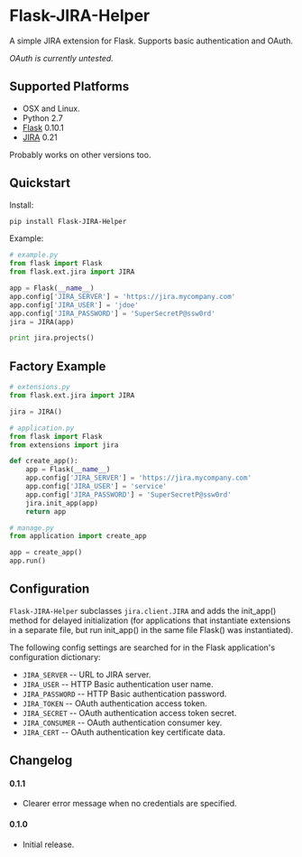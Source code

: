 # Flask-JIRA-Helper

A simple JIRA extension for Flask. Supports basic authentication and OAuth.

*OAuth is currently untested.*

## Supported Platforms

* OSX and Linux.
* Python 2.7
* [Flask](http://flask.pocoo.org/) 0.10.1
* [JIRA](http://jira-python.readthedocs.org/en/latest/) 0.21

Probably works on other versions too.

## Quickstart

Install:
```bash
pip install Flask-JIRA-Helper
```

Example:
```python
# example.py
from flask import Flask
from flask.ext.jira import JIRA

app = Flask(__name__)
app.config['JIRA_SERVER'] = 'https://jira.mycompany.com'
app.config['JIRA_USER'] = 'jdoe'
app.config['JIRA_PASSWORD'] = 'SuperSecretP@ssw0rd'
jira = JIRA(app)

print jira.projects()
```

## Factory Example

```python
# extensions.py
from flask.ext.jira import JIRA

jira = JIRA()
```

```python
# application.py
from flask import Flask
from extensions import jira

def create_app():
    app = Flask(__name__)
    app.config['JIRA_SERVER'] = 'https://jira.mycompany.com'
    app.config['JIRA_USER'] = 'service'
    app.config['JIRA_PASSWORD'] = 'SuperSecretP@ssw0rd'
    jira.init_app(app)
    return app
```

```python
# manage.py
from application import create_app

app = create_app()
app.run()
```

## Configuration

`Flask-JIRA-Helper` subclasses `jira.client.JIRA` and adds the init_app() method for delayed initialization (for
applications that instantiate extensions in a separate file, but run init_app() in the same file Flask() was
instantiated).

The following config settings are searched for in the Flask application's configuration dictionary:
* `JIRA_SERVER` -- URL to JIRA server.
* `JIRA_USER` -- HTTP Basic authentication user name.
* `JIRA_PASSWORD` -- HTTP Basic authentication password.
* `JIRA_TOKEN` -- OAuth authentication access token.
* `JIRA_SECRET` -- OAuth authentication access token secret.
* `JIRA_CONSUMER` -- OAuth authentication consumer key.
* `JIRA_CERT` -- OAuth authentication key certificate data.

## Changelog

#### 0.1.1

* Clearer error message when no credentials are specified.

#### 0.1.0

* Initial release.
